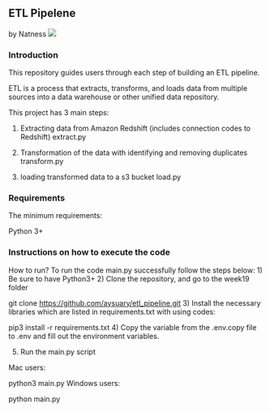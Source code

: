 ##  ETL Pipelene
by Natness
![](C:\Users\Admin\Desktop\Bootcamp\W19\screenshot.png)

### Introduction

This repository guides users through each step of building an ETL pipeline.

ETL is a process that extracts, transforms, and loads data from multiple sources into a data warehouse or other unified data repository.

This project has 3 main steps:

1) Extracting data from Amazon Redshift (includes connection codes to Redshift) extract.py

2) Transformation of the data with identifying and removing duplicates transform.py

3) loading transformed data to a s3 bucket load.py

### Requirements
The minimum requirements:

Python 3+


### Instructions on how to execute the code

How to run?
To run the code main.py successfully follow the steps below: 1) Be sure to have Python3+ 2) Clone the repository, and go to the week19 folder

git clone https://github.com/aysuary/etl_pipeline.git
3) Install the necessary libraries which are listed in requirements.txt with using codes:

pip3 install -r requirements.txt
4) Copy the variable from the .env.copy file to .env and fill out the environment variables.

5) Run the main.py script

Mac users:

python3 main.py
Windows users:

python main.py